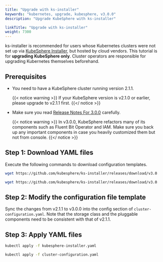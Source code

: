 ```yaml
---
title: "Upgrade with ks-installer"
keywords: "kubernetes, upgrade, kubesphere, v3.0.0"
description: "Upgrade KubeSphere with ks-installer"

linkTitle: "Upgrade with ks-installer"
weight: 7300
---
```


ks-installer is recommended for users whose Kubernetes clusters were not set up via [KubeSphere Installer](https://v2-1.docs.kubesphere.io/docs/installation/all-in-one/#step-2-download-installer-package), but hosted by cloud vendors. This tutorial is for **upgrading KubeSphere only**. Cluster operators are responsible for upgrading Kubernetes themselves beforehand.

## Prerequisites

- You need to have a KubeSphere cluster running version 2.1.1.

    {{< notice warning >}}
If your KubeSphere version is v2.1.0 or earlier, please upgrade to v2.1.1 first.
    {{</ notice >}}

- Make sure you read [Release Notes For 3.0.0](../../release/release-v300/) carefully.

    {{< notice warning >}}
In v3.0.0, KubeSphere refactors many of its components such as Fluent Bit Operator and IAM. Make sure you back up any important components in case you heavily customized them but not from console.
    {{</ notice >}}

## Step 1: Download YAML files

Execute the following commands to download configuration templates.

```bash
wget https://github.com/kubesphere/ks-installer/releases/download/v3.0.0/kubesphere-installer.yaml
```

```bash
wget https://github.com/kubesphere/ks-installer/releases/download/v3.0.0/cluster-configuration.yaml
```

## Step 2: Modify the configuration file template

Sync the changes from v2.1.1 to v3.0.0 into the config section of `cluster-configuration.yaml`. Note that the storage class and the pluggable components need to be consistent with that of v2.1.1.

## Step 3: Apply YAML files

```bash
kubectl apply -f kubesphere-installer.yaml
```

```bash
kubectl apply -f cluster-configuration.yaml
```
